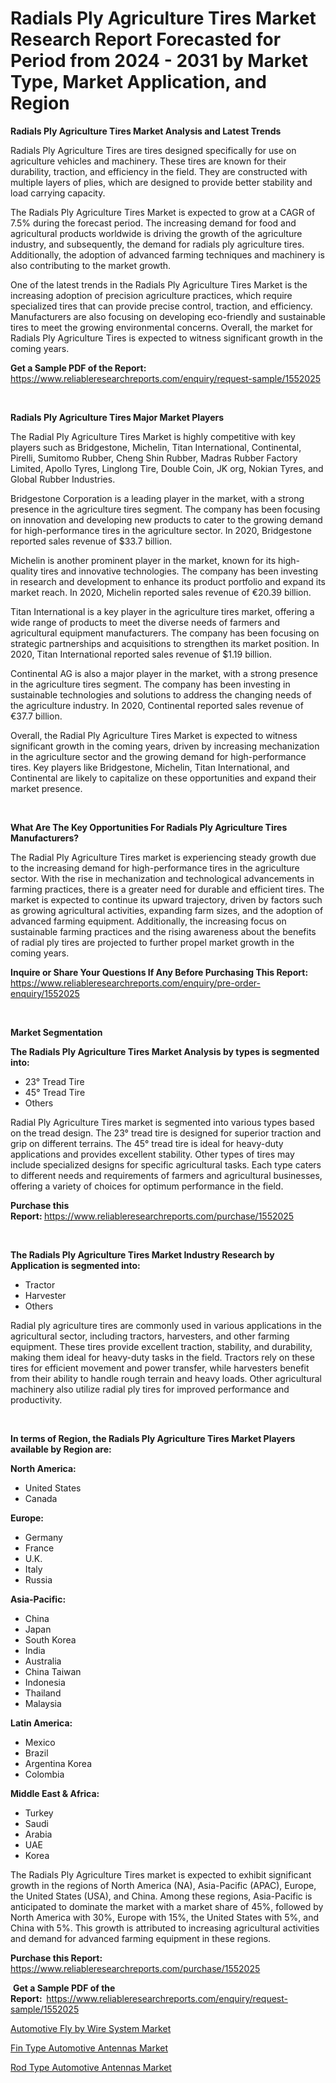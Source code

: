 <p><h1>Radials Ply Agriculture Tires Market Research Report Forecasted for Period from 2024 -  2031 by Market Type, Market Application, and Region</h1></p><p><strong>Radials Ply Agriculture Tires Market Analysis and Latest Trends</strong></p>
<p><p>Radials Ply Agriculture Tires are tires designed specifically for use on agriculture vehicles and machinery. These tires are known for their durability, traction, and efficiency in the field. They are constructed with multiple layers of plies, which are designed to provide better stability and load carrying capacity.</p><p>The Radials Ply Agriculture Tires Market is expected to grow at a CAGR of 7.5% during the forecast period. The increasing demand for food and agricultural products worldwide is driving the growth of the agriculture industry, and subsequently, the demand for radials ply agriculture tires. Additionally, the adoption of advanced farming techniques and machinery is also contributing to the market growth.</p><p>One of the latest trends in the Radials Ply Agriculture Tires Market is the increasing adoption of precision agriculture practices, which require specialized tires that can provide precise control, traction, and efficiency. Manufacturers are also focusing on developing eco-friendly and sustainable tires to meet the growing environmental concerns. Overall, the market for Radials Ply Agriculture Tires is expected to witness significant growth in the coming years.</p></p>
<p><strong>Get a Sample PDF of the Report:&nbsp;</strong> <a href="https://www.reliableresearchreports.com/enquiry/request-sample/1552025">https://www.reliableresearchreports.com/enquiry/request-sample/1552025</a></p>
<p>&nbsp;</p>
<p><strong>Radials Ply Agriculture Tires Major Market Players</strong></p>
<p><p>The Radial Ply Agriculture Tires Market is highly competitive with key players such as Bridgestone, Michelin, Titan International, Continental, Pirelli, Sumitomo Rubber, Cheng Shin Rubber, Madras Rubber Factory Limited, Apollo Tyres, Linglong Tire, Double Coin, JK org, Nokian Tyres, and Global Rubber Industries. </p><p>Bridgestone Corporation is a leading player in the market, with a strong presence in the agriculture tires segment. The company has been focusing on innovation and developing new products to cater to the growing demand for high-performance tires in the agriculture sector. In 2020, Bridgestone reported sales revenue of $33.7 billion.</p><p>Michelin is another prominent player in the market, known for its high-quality tires and innovative technologies. The company has been investing in research and development to enhance its product portfolio and expand its market reach. In 2020, Michelin reported sales revenue of €20.39 billion.</p><p>Titan International is a key player in the agriculture tires market, offering a wide range of products to meet the diverse needs of farmers and agricultural equipment manufacturers. The company has been focusing on strategic partnerships and acquisitions to strengthen its market position. In 2020, Titan International reported sales revenue of $1.19 billion.</p><p>Continental AG is also a major player in the market, with a strong presence in the agriculture tires segment. The company has been investing in sustainable technologies and solutions to address the changing needs of the agriculture industry. In 2020, Continental reported sales revenue of €37.7 billion.</p><p>Overall, the Radial Ply Agriculture Tires Market is expected to witness significant growth in the coming years, driven by increasing mechanization in the agriculture sector and the growing demand for high-performance tires. Key players like Bridgestone, Michelin, Titan International, and Continental are likely to capitalize on these opportunities and expand their market presence.</p></p>
<p>&nbsp;</p>
<p><strong>What Are The Key Opportunities For Radials Ply Agriculture Tires Manufacturers?</strong></p>
<p><p>The Radial Ply Agriculture Tires market is experiencing steady growth due to the increasing demand for high-performance tires in the agriculture sector. With the rise in mechanization and technological advancements in farming practices, there is a greater need for durable and efficient tires. The market is expected to continue its upward trajectory, driven by factors such as growing agricultural activities, expanding farm sizes, and the adoption of advanced farming equipment. Additionally, the increasing focus on sustainable farming practices and the rising awareness about the benefits of radial ply tires are projected to further propel market growth in the coming years.</p></p>
<p><strong>Inquire or Share Your Questions If Any Before Purchasing This Report:</strong> <a href="https://www.reliableresearchreports.com/enquiry/pre-order-enquiry/1552025">https://www.reliableresearchreports.com/enquiry/pre-order-enquiry/1552025</a></p>
<p>&nbsp;</p>
<p><strong>Market Segmentation</strong></p>
<p><strong>The Radials Ply Agriculture Tires Market Analysis by types is segmented into:</strong></p>
<p><ul><li>23° Tread Tire</li><li>45° Tread Tire</li><li>Others</li></ul></p>
<p><p>Radial Ply Agriculture Tires market is segmented into various types based on the tread design. The 23° tread tire is designed for superior traction and grip on different terrains. The 45° tread tire is ideal for heavy-duty applications and provides excellent stability. Other types of tires may include specialized designs for specific agricultural tasks. Each type caters to different needs and requirements of farmers and agricultural businesses, offering a variety of choices for optimum performance in the field.</p></p>
<p><strong>Purchase this Report:&nbsp;</strong><a href="https://www.reliableresearchreports.com/purchase/1552025">https://www.reliableresearchreports.com/purchase/1552025</a></p>
<p>&nbsp;</p>
<p><strong>The Radials Ply Agriculture Tires Market Industry Research by Application is segmented into:</strong></p>
<p><ul><li>Tractor</li><li>Harvester</li><li>Others</li></ul></p>
<p><p>Radial ply agriculture tires are commonly used in various applications in the agricultural sector, including tractors, harvesters, and other farming equipment. These tires provide excellent traction, stability, and durability, making them ideal for heavy-duty tasks in the field. Tractors rely on these tires for efficient movement and power transfer, while harvesters benefit from their ability to handle rough terrain and heavy loads. Other agricultural machinery also utilize radial ply tires for improved performance and productivity.</p></p>
<p>&nbsp;</p>
<p><strong>In terms of Region, the Radials Ply Agriculture Tires Market Players available by Region are:</strong></p>
<p>
    <p> <strong> North America: </strong>
        <ul>
            <li>United States</li>
            <li>Canada</li>
        </ul>
        </p> 
    <p> <strong> Europe: </strong>
        <ul>
            <li>Germany</li>
            <li>France</li>
            <li>U.K.</li>
            <li>Italy</li>
            <li>Russia</li>
        </ul>
        </p> 
    <p> <strong> Asia-Pacific: </strong>
        <ul>
            <li>China</li>
            <li>Japan</li>
            <li>South Korea</li>
            <li>India</li>
            <li>Australia</li>
            <li>China Taiwan</li>
            <li>Indonesia</li>
            <li>Thailand</li>
            <li>Malaysia</li>
        </ul>
        </p> 
    <p> <strong> Latin America: </strong>
        <ul>
            <li>Mexico</li>
            <li>Brazil</li>
            <li>Argentina Korea</li>
            <li>Colombia</li>
        </ul>
        </p> 
    <p> <strong> Middle East & Africa: </strong>
        <ul>
            <li>Turkey</li>
            <li>Saudi</li>
            <li>Arabia</li>
            <li>UAE</li>
            <li>Korea</li>
        </ul>
    </p>
    </p>
<p><p>The Radials Ply Agriculture Tires market is expected to exhibit significant growth in the regions of North America (NA), Asia-Pacific (APAC), Europe, the United States (USA), and China. Among these regions, Asia-Pacific is anticipated to dominate the market with a market share of 45%, followed by North America with 30%, Europe with 15%, the United States with 5%, and China with 5%. This growth is attributed to increasing agricultural activities and demand for advanced farming equipment in these regions.</p></p>
<p><strong>Purchase this Report: </strong><a href="https://www.reliableresearchreports.com/purchase/1552025">https://www.reliableresearchreports.com/purchase/1552025</a></p>
<p>&nbsp;<strong>Get a Sample PDF of the Report:&nbsp;&nbsp;</strong><a href="https://www.reliableresearchreports.com/enquiry/request-sample/1552025">https://www.reliableresearchreports.com/enquiry/request-sample/1552025</a></p>
<p><strong></strong></p>
<p><p><a href="https://github.com/mauripalmi/Market-Research-Report-List-2/blob/main/automotive-fly-by-wire-system-market.md">Automotive Fly by Wire System Market</a></p><p><a href="https://github.com/nicoletavirag/Market-Research-Report-List-2/blob/main/fin-type-automotive-antennas-market.md">Fin Type Automotive Antennas Market</a></p><p><a href="https://github.com/redneck06/Market-Research-Report-List-2/blob/main/rod-type-automotive-antennas-market.md">Rod Type Automotive Antennas Market</a></p></p>